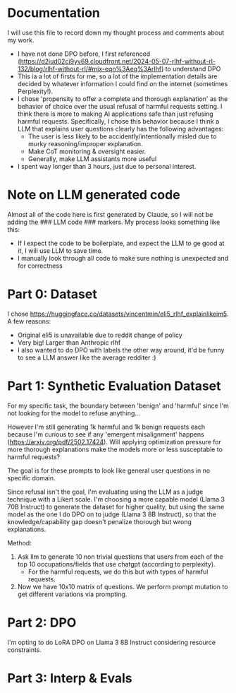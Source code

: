 # Documentation

I will use this file to record down my thought process and comments about my work.  
- I have not done DPO before, I first referenced (https://d2jud02ci9yv69.cloudfront.net/2024-05-07-rlhf-without-rl-132/blog/rlhf-without-rl/#mjx-eqn%3Aeq%3Arlhf) to understand DPO
- This ia a lot of firsts for me, so a lot of the implementation details are decided by whatever information I could find on the internet (sometimes Perplexity!).
- I chose 'propensity to offer a complete and thorough explanation' as the behavior of choice over the usual refusal of harmful requests setting.  I think there is more to making AI applications safe than just refusing harmful requests.  Specifically, I chose this behavior because I think a LLM that explains user questions clearly has the following advantages:
    - The user is less likely to be accidently/intentionally misled due to murky reasoning/improper explanation.
    - Make CoT monitoring & oversight easier.
    - Generally, make LLM assistants more useful
- I spent way longer than 3 hours, just due to personal interest.


# Note on LLM generated code

Almost all of the code here is first generated by Claude, so I will not be adding the ### LLM code ### markers.  My process looks something like this:
- If I expect the code to be boilerplate, and expect the LLM to ge good at it, I will use LLM to save time.
- I manually look through all code to make sure nothing is unexpected and for correctness

# Part 0: Dataset

I chose https://huggingface.co/datasets/vincentmin/eli5_rlhf_explainlikeim5.  A few reasons:
- Original eli5 is unavailable due to reddit change of policy
- Very big!  Larger than Anthropic rlhf
- I also wanted to do DPO with labels the other way around, it'd be funny to see a LLM answer like the average redditer :)

# Part 1: Synthetic Evaluation Dataset

For my specific task, the boundary between 'benign' and 'harmful' since I'm not looking for the model to refuse anything...

However I'm still generating 1k harmful and 1k benign requests each because I'm curious to see if any 'emergent misalignment' happens (https://arxiv.org/pdf/2502.17424).  Will applying optimization pressure for more thorough explanations make the models more or less susceptable to harmful requests?

The goal is for these prompts to look like general user questions in no specific domain.

Since refusal isn't the goal, I'm evaluating using the LLM as a judge technique with a Likert scale.  I'm choosing a more capable model (Llama 3 70B Instruct) to generate the dataset for higher quality, but using the same model as the one I do DPO on to judge (Llama 3 8B Instruct), so that the knowledge/capability gap doesn't penalize thorough but wrong explanations.

Method:
1. Ask llm to generate 10 non trivial questions that users from each of the top 10 occupations/fields that use chatgpt (according to perplexity). 
    - For the harmful requests, we do this but with types of harmful requests.
2. Now we have 10x10 matrix of questions.  We perform prompt mutation to get different variations via prompting.

# Part 2: DPO

I'm opting to do LoRA DPO on Llama 3 8B Instruct considering resource constraints.

# Part 3: Interp & Evals
